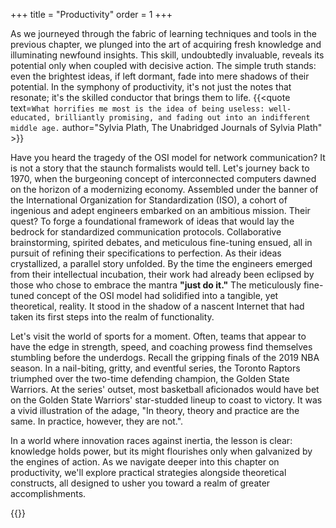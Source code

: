 +++
title = "Productivity"
order = 1
+++

As we journeyed through the fabric of learning techniques and tools in the previous chapter, we plunged into the art of acquiring fresh knowledge
and illuminating newfound insights. This skill, undoubtedly invaluable, reveals its potential only when coupled with decisive action. The simple
truth stands: even the brightest ideas, if left dormant, fade into mere shadows of their potential.
In the symphony of productivity, it's not just the notes that resonate; it's the skilled conductor that brings them to life.
{{<quote text=`
What horrifies me most is the idea of being useless: well-educated, brilliantly promising, and fading out into an indifferent middle age.
` author="Sylvia Plath, The Unabridged Journals of Sylvia Plath" >}}

Have you heard the tragedy of the OSI model for network communication? It is not a story that the staunch formalists would tell.
Let's journey back to 1970, when the burgeoning concept of interconnected computers dawned on the horizon of a modernizing economy.
Assembled under the banner of the International Organization for Standardization (ISO), a cohort of ingenious and adept engineers embarked on an
ambitious mission. Their quest? To forge a foundational framework of ideas that would lay the bedrock for standardized communication protocols.
Collaborative brainstorming, spirited debates, and meticulous fine-tuning ensued, all in pursuit of refining their specifications to perfection.
As their ideas crystallized, a parallel story unfolded. By the time the engineers emerged from their intellectual incubation,
their work had already been eclipsed by those who chose to embrace the mantra __"just do it."__
The meticulously fine-tuned concept of the OSI model had solidified into a tangible, yet theoretical, reality.
It stood in the shadow of a nascent Internet that had taken its first steps into the realm of functionality.

Let's visit the world of sports for a moment. Often, teams that appear to have the edge in strength, speed, and coaching prowess find themselves
stumbling before the underdogs. Recall the gripping finals of the 2019 NBA season. In a nail-biting, gritty, and eventful series, the Toronto
Raptors triumphed over the two-time defending champion, the Golden State Warriors.
At the series' outset, most basketball aficionados would have bet on the Golden State Warriors' star-studded lineup to coast to victory.
It was a vivid illustration of the adage, "In theory, theory and practice are the same. In practice, however, they are not.".

In a world where innovation races against inertia, the lesson is clear: knowledge holds power, but its might flourishes only when galvanized by the
engines of action. As we navigate deeper into this chapter on productivity, we'll explore practical strategies alongside theoretical constructs, all
designed to usher you toward a realm of greater accomplishments.

{{<stub>}}